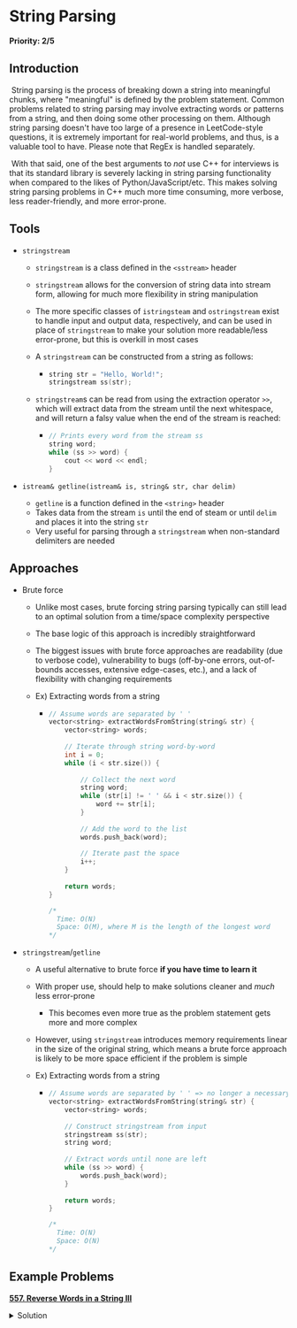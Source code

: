 # String Parsing

**Priority: 2/5**

## Introduction

​	String parsing is the process of breaking down a string into meaningful chunks, where "meaningful" is defined by the problem statement. Common problems related to string parsing may involve extracting words or patterns from a string, and then doing some other processing on them. Although string parsing doesn't have too large of a presence in LeetCode-style questions, it is extremely important for real-world problems, and thus, is a valuable tool to have. Please note that RegEx is handled separately.

​	With that said, one of the best arguments to *not* use C++ for interviews is that its standard library is severely lacking in string parsing functionality when compared to the likes of Python/JavaScript/etc. This makes solving string parsing problems in C++ much more time consuming, more verbose, less reader-friendly, and more error-prone.

## Tools

- `stringstream`

  - `stringstream` is a class defined in the `<sstream>` header

  - `stringstream` allows for the conversion of string data into stream form, allowing for much more flexibility in string manipulation

  - The more specific classes of `istringsteam` and `ostringstream` exist to handle input and output data, respectively, and can be used in place of `stringstream` to make your solution more readable/less error-prone, but this is overkill in most cases

  - A `stringstream` can be constructed from a string as follows:

    - ```cpp
      string str = "Hello, World!";
      stringstream ss(str);
      ```

  - `stringstream`s can be read from using the extraction operator `>>`, which will extract data from the stream until the next whitespace, and will return a falsy value when the end of the stream is reached:

    - ```cpp
      // Prints every word from the stream ss
      string word;
      while (ss >> word) {
          cout << word << endl;
      }
      ```

- `istream& getline(istream& is, string& str, char delim)`

  - `getline` is a function defined in the `<string>` header
  - Takes data from the stream `is` until the end of steam or until `delim` and places it into the string `str`
  - Very useful for parsing through a `stringstream` when non-standard delimiters are needed

## Approaches

- Brute force

  - Unlike most cases, brute forcing string parsing typically can still lead to an optimal solution from a time/space complexity perspective

  - The base logic of this approach is incredibly straightforward

  - The biggest issues with brute force approaches are readability (due to verbose code), vulnerability to bugs (off-by-one errors, out-of-bounds accesses, extensive edge-cases, etc.), and a lack of flexibility with changing requirements

  - Ex) Extracting words from a string

    - ```cpp
      // Assume words are separated by ' '
      vector<string> extractWordsFromString(string& str) {
          vector<string> words;
          
          // Iterate through string word-by-word
          int i = 0;
          while (i < str.size()) {
              
              // Collect the next word
              string word;
              while (str[i] != ' ' && i < str.size()) {
                  word += str[i];
              }
              
              // Add the word to the list
              words.push_back(word);
              
              // Iterate past the space
              i++;
          }
          
          return words;
      }
      
      /*
      	Time: O(N)
      	Space: O(M), where M is the length of the longest word
      */
      ```

- `stringstream`/`getline`

  - A useful alternative to brute force **if you have time to learn it**

  - With proper use, should help to make solutions cleaner and *much* less error-prone

    - This becomes even more true as the problem statement gets more and more complex

  - However, using `stringstream` introduces memory requirements linear in the size of the original string, which means a brute force approach is likely to be more space efficient if the problem is simple

  - Ex) Extracting words from a string

    - ```cpp
      // Assume words are separated by ' ' => no longer a necessary assumption
      vector<string> extractWordsFromString(string& str) {
          vector<string> words;
          
          // Construct stringstream from input
          stringstream ss(str);
          string word;
          
          // Extract words until none are left
          while (ss >> word) {
              words.push_back(word);
          }
          
          return words;
      }
      
      /*
      	Time: O(N)
      	Space: O(N)
      */
      ```

## Example Problems

**[557. Reverse Words in a String III](https://leetcode.com/problems/reverse-words-in-a-string-iii/description/)**

<details>
  <summary>Solution</summary>

  ```cpp
  string reverseWords(string s) {
      string reversed;
  
      // Construct stringstream from input
      stringstream ss(s);
      string word;
  
      // Parse word-by-word until end-of-stream
      while (ss >> word) {
          // Handle whitespace
          if (!reversed.empty()) {
              reversed += " ";
          }
  
          // Reverse word and add to result
          reverse(word.begin(), word.end());
          reversed += word;
      }
  
      return reversed;
  }
  
  /*
  	Time: O(N)
  	Space: O(N)
  */
  ```
</details>



